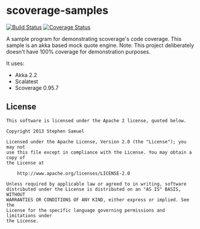 scoverage-samples
==================

[![Build Status](https://travis-ci.org/scoverage/scoverage-samples.png?branch=master)](https://travis-ci.org/scoverage/scoverage-samples)
[![Coverage Status](https://coveralls.io/repos/scoverage/scoverage-samples/badge.png)](https://coveralls.io/r/scoverage/scoverage-samples)


A sample program for demonstrating scoverage's code coverage. This sample is an akka based mock quote engine. Note: This project deliberately doesn't have 100% coverage for demonstration purposes.

It uses:

* Akka 2.2
* Scalatest
* Scoverage 0.95.7


## License
```
This software is licensed under the Apache 2 license, quoted below.

Copyright 2013 Stephen Samuel

Licensed under the Apache License, Version 2.0 (the "License"); you may not
use this file except in compliance with the License. You may obtain a copy of
the License at

    http://www.apache.org/licenses/LICENSE-2.0

Unless required by applicable law or agreed to in writing, software
distributed under the License is distributed on an "AS IS" BASIS, WITHOUT
WARRANTIES OR CONDITIONS OF ANY KIND, either express or implied. See the
License for the specific language governing permissions and limitations under
the License.
```
